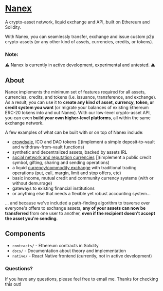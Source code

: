 [Nanex](https://github.com/sunny-g/nanex)
=========================================
<!--
[![Dependency Status](https://david-dm.org/sunny-g/whuffie.svg?path=frontend)](https://david-dm.org/sunny-g/whuffie?path=native)
[![devDependency Status](https://david-dm.org/sunny-g/whuffie/dev-status.svg?path=frontend)](https://david-dm.org/sunny-g/whuffie?path=native#info=devDependencies)
[![Join the chat at https://gitter.im/sunny-g/whuffie](https://badges.gitter.im/Join%20Chat.svg)](https://gitter.im/sunny-g/whuffie)
-->

A crypto-asset network, liquid exchange and API, built on Ethereum and Solidity.

With Nanex, you can seamlessly transfer, exchange and issue custom p2p crypto-assets (or any other kind of assets, currencies, credits, or tokens).

### Note:

:warning: Nanex is currently in active development, experimental and untested. :warning:

About
-----

Nanex implements the minimum set of features required for all assets, currencies, credits, and tokens (i.e. issuance, transference, and exchange). As a result, you can use it to **create any kind of asset, currency, token, or credit system you want** (or migrate your balances of existing Ethereum ERC-20 tokens into and out Nanex). With our low-level crypto-asset API, you can even **build your own higher-level platforms**, all within the same exchange network.

A few examples of what can be built with or on top of Nanex include:

- [crowdsale](), ICO and DAO tokens                                             [](implement a simple deposit-to-vault and withdraw-from-vault functions)
- synthetic and decentralized assets, backed by assets IRL
- [social network and reputation currencies]()                                  [](implement a public credit symbol, gifting, sharing and sending operations)
- a liquid [currency/commodity exchange]() with traditional trading operations (put, call, margin, limit and stop offers, etc)
- basic income, mutual credit and community currency systems (with or without demurrage)
- gateways to existing financial institutions
- or anything else that needs a flexible yet robust accounting system...

... and because we've included a path-finding algorithm to traverse over everyone's offers to exchange assets, **any of your assets can now be transferred** from one user to another, **even if the recipient doesn't accept the asset you're sending**.

Components
----------

- `contracts/` - Ethereum contracts in Solidity
- `docs/` - Documentation about theory and implementation
- `native/` - React Native frontend (currently, not in active development)

### Questions?

If you have any questions, please feel free to email me. Thanks for checking this out!
